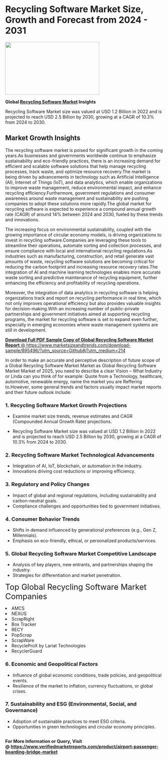 <H1>Recycling Software Market Size, Growth and Forecast from 2024 - 2031</H1><img class="aligncenter size-medium wp-image-584254" src="https://thirdeyenews.in/wp-content/uploads/2024/09/Global-Market-Research-300x168.jpeg" alt="" width="300" height="168" /><p><strong>Global&nbsp;<a href="https://www.marketsizeandtrends.com/download-sample/895496/?utm_source=Github8j?utm_medium=214">Recycling Software Market</a> Insights</strong></p><p>Recycling Software Market size was valued at USD 1.2 Billion in 2022 and is projected to reach USD 2.5 Billion by 2030, growing at a CAGR of 10.3% from 2024 to 2030.</p><p><h2>Market Growth Insights</h2> <p>The recycling software market is poised for significant growth in the coming years.As businesses and governments worldwide continue to emphasize sustainability and eco-friendly practices, there is an increasing demand for efficient and scalable software solutions that help manage recycling processes, track waste, and optimize resource recovery.The market is being driven by advancements in technology such as Artificial Intelligence (AI), Internet of Things (IoT), and data analytics, which enable organizations to improve waste management, reduce environmental impact, and enhance recycling efficiency.Furthermore, government regulations and consumer awareness around waste management and sustainability are pushing companies to adopt these solutions more rapidly.The global market for recycling software is expected to experience a compound annual growth rate (CAGR) of around 14% between 2024 and 2030, fueled by these trends and innovations.</p> <p><a href="#"></a></p> <p>The increasing focus on environmental sustainability, coupled with the growing importance of circular economy models, is driving organizations to invest in recycling software.Companies are leveraging these tools to streamline their operations, automate sorting and collection processes, and ensure compliance with local and international recycling regulations.As industries such as manufacturing, construction, and retail generate vast amounts of waste, recycling software solutions are becoming critical for reducing the carbon footprint and increasing resource recovery rates.The integration of AI and machine learning technologies enables more accurate waste sorting and predictive maintenance of recycling equipment, further enhancing the efficiency and profitability of recycling operations.</p> <p>Moreover, the integration of data analytics in recycling software is helping organizations track and report on recycling performance in real time, which not only improves operational efficiency but also provides valuable insights for decision-making.With an increasing number of public-private partnerships and government initiatives aimed at supporting recycling programs, the market for recycling software is set to expand even further, especially in emerging economies where waste management systems are still in development.</p> <p><a href="#"></p><p><span class=""><strong>Download Full PDF Sample Copy of Global Recycling Software Market Report</strong> @ <a href="https://www.marketsizeandtrends.com/download-sample/895496/?utm_source=Github8j?utm_medium=214" target="_blank">https://www.marketsizeandtrends.com/download-sample/895496/?utm_source=Github8j?utm_medium=214</a></span></p><p>In order to make an accurate and perceptive description of future scope of a Global&nbsp;Recycling Software Market Market as Global&nbsp;Recycling Software Market Market of 2025, you need to describe a clear Vision &ndash; What Industry or Linda can you think of for example: Quote from a Technology, healthcare, automotive, renewable energy, name the market you are Reffering to.However, some general trends and factors usually impact market reports and their future outlook include:</p><h3>1.&nbsp;<strong>Recycling Software Market Growth Projections</strong></h3><ul><li>Examine market size trends, revenue estimates and CAGR (Compounded Annual Growth Rate) projections.</li><li><p>Recycling Software Market size was valued at USD 1.2 Billion in 2022 and is projected to reach USD 2.5 Billion by 2030, growing at a CAGR of 10.3% from 2024 to 2030.</p></li></ul><h3>2.&nbsp;<strong>Recycling Software Market Technological Advancements</strong></h3><ul><li>Integration of AI, IoT, blockchain, or automation in the industry.</li><li>Innovations driving cost reductions or improving efficiency.</li></ul><h3>3.&nbsp;<strong>Regulatory and Policy Changes</strong></h3><ul><li>Impact of global and regional regulations, including sustainability and carbon-neutral goals.</li><li>Compliance challenges and opportunities tied to government initiatives.</li></ul><h3>4.&nbsp;<strong>Consumer Behavior Trends</strong></h3><ul><li>Shifts in demand influenced by generational preferences (e.g., Gen Z, Millennials).</li><li>Emphasis on eco-friendly, ethical, or personalized products/services.</li></ul><h3>5.&nbsp;<strong>Global Recycling Software Market Competitive Landscape</strong></h3><ul><li>Analysis of key players, new entrants, and partnerships shaping the industry.</li><li>Strategies for differentiation and market penetration.</li></ul><p data-pm-slice="1 1 []"><span style="color: inherit; font-family: inherit; font-size: 25px;">Top Global Recycling Software Market Companies</span></p><div class="" data-test-id=""><p><li>AMCS</li><li> NEXUS</li><li> ScrapRight</li><li> Box Tracker</li><li> RECY</li><li> PopScrap</li><li> ScrapWare</li><li> RecycleProX by Lariat Technologies</li><li> RecyclerGuard</li></p></div><h3>6.&nbsp;<strong>Economic and Geopolitical Factors</strong></h3><ul><li>Influence of global economic conditions, trade policies, and geopolitical events.</li><li>Resilience of the market to inflation, currency fluctuations, or global crises.</li></ul><h3>7.&nbsp;<strong>Sustainability and ESG (Environmental, Social, and Governance)</strong></h3><ul><li>Adoption of sustainable practices to meet ESG criteria.</li><li>Opportunities in green technologies and circular economy principles.</li></ul><h2><strong style="font-size: 14px;">For More Information or Query, Visit @&nbsp;</strong><a style="background-color: #ffffff; font-size: 14px;" href="https://www.marketsizeandtrends.com/report/recycling-software-market-/" target="_blank">https://www.verifiedmarketreports.com/product/airport-passenger-boarding-bridge-market</a></h2>